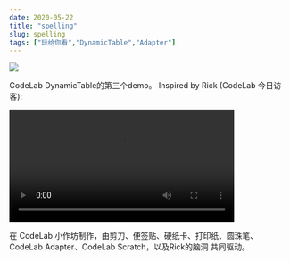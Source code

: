 ```yaml
---
date: 2020-05-22
title: "spelling"
slug: spelling
tags: ["玩给你看","DynamicTable","Adapter"]
---
```


<img className="img-responsive" src="https://adapter.codelab.club/img/WechatIMG1499.jpeg" />


CodeLab DynamicTable的第三个demo。 Inspired by  Rick (CodeLab 今日访客):

<!--truncate-->

<video width="80%" src="https://adapter.codelab.club/video/1590154622682774.mp4" controls="controls"></video>

在 CodeLab 小作坊制作，由剪刀、便签贴、硬纸卡、打印纸、圆珠笔、CodeLab Adapter、CodeLab Scratch，以及Rick的脑洞 共同驱动。
